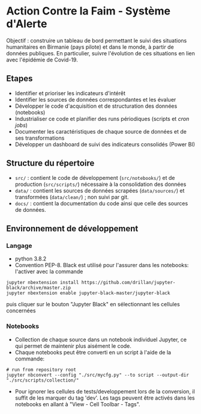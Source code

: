 # Action Contre la Faim - Système d'Alerte

Objectif : construire un tableau de bord permettant le suivi des situations humanitaires en Birmanie (pays pilote) et dans le monde, à partir de données publiques. En particulier, suivre l'évolution de ces situations en lien avec l'épidémie de Covid-19.

## Etapes
- Identifier et prioriser les indicateurs d'intérêt
- Identifier les sources de données correspondantes et les évaluer
- Développer le code d'acquisition et de structuration des données (notebooks)
- Industrialiser ce code et planifier des runs périodiques (scripts et *cron jobs*)
- Documenter les caractéristiques de chaque source de données et de ses transformations
- Développer un dashboard de suivi des indicateurs consolidés (Power BI) 

## Structure du répertoire
- `src/` : contient le code de développement (`src/notebooks/`) et de production (`src/scripts/`) nécessaire à la consolidation des données
- `data/` : contient les sources de données scrapées (`data/sources/`) et transformées (`data/clean/`) ; non suivi par git.
- `docs/` : contient la documentation du code ainsi que celle des sources de données.

## Environnement de développement
### Langage
- python 3.8.2
- Convention PEP-8. Black est utilisé pour l'assurer dans les notebooks: l'activer avec la commande
```
jupyter nbextension install https://github.com/drillan/jupyter-black/archive/master.zip
jupyter nbextension enable jupyter-black-master/jupyter-black
```
puis cliquer sur le bouton "Jupyter Black" en sélectionnant les cellules concernées
 
### Notebooks
- Collection de chaque source dans un notebook individuel Jupyter, ce qui permet de maintenir plus aisément le code.
- Chaque notebooks peut être converti en un script à l'aide de la commande:
```
# run from repository root
jupyter nbconvert --config "./src/mycfg.py" --to script --output-dir "./src/scripts/collection/"
```
- Pour ignorer les cellules de tests/developpement lors de la conversion, il suffit de les marquer du tag 'dev'. 
Les tags peuvent être activés dans les notebooks en allant à "View - Cell Toolbar - Tags".
